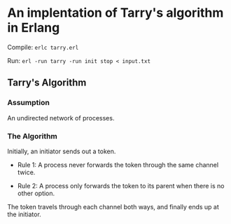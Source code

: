 # An implentation of Tarry's algorithm in Erlang

Compile: `erlc tarry.erl`

Run: `erl -run tarry -run init stop < input.txt`

## Tarry's Algorithm

### Assumption

An undirected network of processes.

### The Algorithm

Initially, an initiator sends out a token.

* Rule 1: A process never forwards the token through the same channel twice.

* Rule 2: A process only forwards the token to its parent when there is no other option.

The token travels through each channel both ways, and finally ends up at the
initiator.
